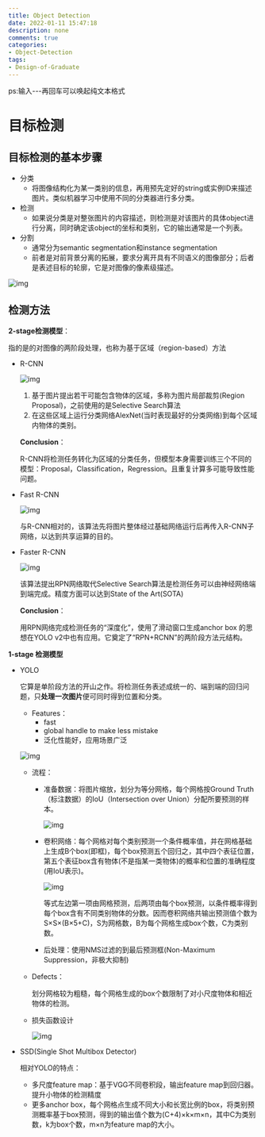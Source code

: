 ```yaml
---
title: Object Detection
date: 2022-01-11 15:47:18
description: none
comments: true
categories:
- Object-Detection
tags:
- Design-of-Graduate
---
```


ps:输入---再回车可以唤起纯文本格式

# 目标检测

## 目标检测的基本步骤

- 分类
  - 将图像结构化为某一类别的信息，再用预先定好的string或实例ID来描述图片。类似机器学习中使用不同的分类器进行多分类。
- 检测
  - 如果说分类是对整张图片的内容描述，则检测是对该图片的具体object进行分离，同时确定该object的坐标和类别，它的输出通常是一个列表。
- 分割
  - 通常分为semantic segmentation和instance segmentation
  - 前者是对前背景分离的拓展，要求分离开具有不同语义的图像部分；后者是表述目标的轮廓，它是对图像的像素级描述。

![img](https://pic4.zhimg.com/80/v2-33292ce9f50b773d85ce7dedaa73e7a3_720w.jpg)

## 检测方法

**2-stage检测模型**：

指的是的对图像的两阶段处理，也称为基于区域（region-based）方法

- R-CNN

  ![img](https://pic2.zhimg.com/80/v2-ec320f9a52d0d5630be4a8fc9ea93c61_720w.jpg)

  1. 基于图片提出若干可能包含物体的区域，多称为图片局部裁剪(Region Proposal)，之前使用的是Selective Search算法
  2. 在这些区域上运行分类网络AlexNet(当时表现最好的分类网络)到每个区域内物体的类别。

  **Conclusion**：

  R-CNN将检测任务转化为区域的分类任务，但模型本身需要训练三个不同的模型：Proposal，Classification，Regression。且重复计算多可能导致性能问题。

- Fast R-CNN

  ![img](https://pic4.zhimg.com/80/v2-597bf75a922c054ca038fe4c2fc9655f_720w.jpg)

  与R-CNN相对的，该算法先将图片整体经过基础网络运行后再传入R-CNN子网络，以达到共享运算的目的。

- Faster R-CNN

  ![img](https://pic4.zhimg.com/80/v2-35ce8d4e9f9d2c8493f6ca2f894c508f_720w.jpg)

  该算法提出RPN网络取代Selective Search算法是检测任务可以由神经网络端到端完成。精度方面可以达到State of the Art(SOTA)

  **Conclusion**：

  用RPN网络完成检测任务的“深度化”，使用了滑动窗口生成anchor box 的思想在YOLO v2中也有应用。它奠定了“RPN+RCNN”的两阶段方法元结构。

**1-stage 检测模型**

- YOLO

  它算是单阶段方法的开山之作。将检测任务表述成统一的、端到端的回归问题，只**处理一次图片**便可同时得到位置和分类。

  - Features：
    - fast
    - global handle to make less mistake
    - 泛化性能好，应用场景广泛

  ![img](https://pic3.zhimg.com/80/v2-7eeffb8bd247c714f7b5f381b774145a_720w.jpg)

  - 流程：

    - 准备数据：将图片缩放，划分为等分网格，每个网格按Ground Truth（标注数据）的IoU（Intersection over Union）分配所要预测的样本。

      ![img](https://pic2.zhimg.com/80/v2-316f0ffd2d0b0fed3c206bd7616e9edd_720w.jpg)

    - 卷积网络：每个网格对每个类别预测一个条件概率值，并在网格基础上生成B个box(即框)，每个box预测五个回归之，其中四个表征位置，第五个表征box含有物体(不是指某一类物体)的概率和位置的准确程度(用IoU表示)。

      ![img](https://pic3.zhimg.com/80/v2-e3b665a096db8032879742d1c4ba1b5e_720w.jpg)

      等式左边第一项由网格预测，后两项由每个box预测，以条件概率得到每个box含有不同类别物体的分数。因而卷积网络共输出预测值个数为S×S×(B×5+C)，S为网格数，B为每个网格生成box个数，C为类别数。

    - 后处理：使用NMS过滤的到最后预测框(Non-Maximum Suppression，非极大抑制)

  - Defects：

    划分网格较为粗糙，每个网格生成的box个数限制了对小尺度物体和相近物体的检测。

  - 损失函数设计

    ![img](https://pic1.zhimg.com/80/v2-d3de934214afa4a5790463f7f23f2e38_720w.jpg)

    

- SSD(Single Shot Multibox Detector)

  相对YOLO的特点：

  - 多尺度feature map：基于VGG不同卷积段，输出feature map到回归器。提升小物体的检测精度
  - 更多anchor box，每个网格点生成不同大小和长宽比例的box，将类别预测概率基于box预测，得到的输出值个数为(C+4)×k×m×n，其中C为类别数，k为box个数，m×n为feature map的大小。